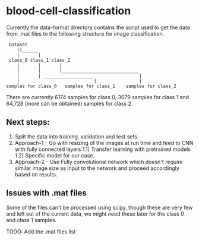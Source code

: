 # blood-cell-classification

Currently the data-format directory contains the script used to get the data from .mat files to the following structure for image classification.

```
 Dataset
    ||______
    |       |
 class_0 class_1 class_2
    |       |       |
    |       |       |_____________________________
    |       | ___________________                 |
    |                            |                |
samples for class_0   samples for class_1    samples for class_2

```

There are currently 6174 samples for class 0, 3079 samples for class 1 and 84,728 (more can be obtained) samples for class 2.

## Next steps:
1. Split the data into training, validation and test sets.
2. Approach-1 - Go with resizing of the images at run time and feed to CNN with fully connected layers
        1.1] Transfer learning with pretrained models
        1.2] Specific model for our case.
3. Approach-2 - Use Fully convolutional network which doesn't require similar image size as input to the network and proceed accordingly based on results.

## Issues with .mat files
Some of the files can't be processed using scipy, though these are very few and left out of the current data, we might need these later for the class 0 and class 1 samples.


TODO: Add the .mat files list
